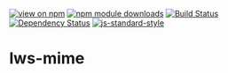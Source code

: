 [![view on npm](https://img.shields.io/npm/v/lws-mime.svg)](https://www.npmjs.org/package/lws-mime)
[![npm module downloads](https://img.shields.io/npm/dt/lws-mime.svg)](https://www.npmjs.org/package/lws-mime)
[![Build Status](https://travis-ci.org/lwsjs/mime.svg?branch=master)](https://travis-ci.org/lwsjs/mime)
[![Dependency Status](https://david-dm.org/lwsjs/mime.svg)](https://david-dm.org/lwsjs/mime)
[![js-standard-style](https://img.shields.io/badge/code%20style-standard-brightgreen.svg)](https://github.com/feross/standard)

# lws-mime
